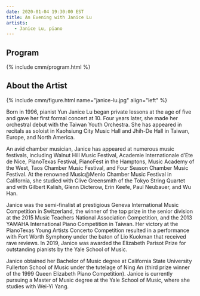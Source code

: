 ```yaml
---
date: 2020-01-04 19:30:00 EST
title: An Evening with Janice Lu
artists: 
   - Janice Lu, piano
---
```


## Program

{% include cmm/program.html %}

## About the Artist

{% include cmm/figure.html name="janice-lu.jpg" align="left" %}

Born in 1996, pianist Yun Janice Lu began private lessons at the age of five and gave her
first formal concert at 10. Four years later, she made her orchestral debut with the Taiwan
Youth Orchestra. She has appeared in recitals as soloist in Kaohsiung City Music Hall and
Jhih-De Hall in Taiwan, Europe, and North America.

An avid chamber musician, Janice has appeared at numerous music festivals, including Walnut
Hill Music Festival, Academie Internationale d’Ete de Nice, PianoTexas Festival, PianoFest
in the Hamptons, Music Academy of the West, Taos Chamber Music Festival, and Four Season
Chamber Music Festival. At the renowned Music@Menlo Chamber Music Festival in California,
she studied with Clive Greensmith of the Tokyo String Quartet and with Gilbert Kalish, Glenn
Dicterow, Erin Keefe, Paul Neubauer, and Wu Han.

Janice was the semi-finalist at prestigious Geneva International Music Competition in
Switzerland, the winner of the top prize in the senior division at the 2015 Music Teachers
National Association Competition, and the 2013 YAMAHA International Piano Competition in
Taiwan. Her victory at the PianoTexas Young Artists Concerto Competition resulted in a
performance with Fort Worth Symphony under the baton of Lio Kuokman that received rave
reviews. In 2019, Janice was awarded the Elizabeth Parisot Prize for outstanding pianists by
the Yale School of Music.

Janice obtained her Bachelor of Music degree at California State University Fullerton School
of Music under the tutelage of Ning An (third prize winner of the 1999 Queen Elizabeth Piano
Competition). Janice is currently pursuing a Master of Music degree at the Yale School of
Music, where she studies with Wei-Yi Yang.
